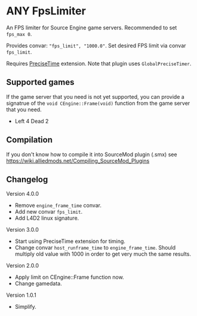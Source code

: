 # ANY FpsLimiter
 
An FPS limiter for Source Engine game servers. Recommended to set `fps_max 0`.

Provides convar: `"fps_limit", "1000.0"`. Set desired FPS limit via convar `fps_limit`.

Requires [PreciseTime](https://github.com/garamond13/ANY-PreciseTime) extension. Note that plugin uses `GlobalPreciseTimer`.

## Supported games
If the game server that you need is not yet supported, you can provide a signatrue of the `void CEngine::Frame(void)` function from the game server that you need.

- Left 4 Dead 2

## Compilation
If you don't know how to compile it into SourceMod plugin (.smx) see https://wiki.alliedmods.net/Compiling_SourceMod_Plugins

## Changelog

Version 4.0.0
- Remove `engine_frame_time` convar.
- Add new convar `fps_limit`.
- Add L4D2 linux signature.

Version 3.0.0
- Start using PreciseTime extension for timing.
- Change convar `host_runframe_time` to `engine_frame_time`. Should multiply old value with 1000 in order to get very much the same results.

Version 2.0.0
- Apply limit on CEngine::Frame function now.
- Change gamedata.

Version 1.0.1
- Simplify.